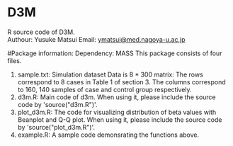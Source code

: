 # D3M
R source code of D3M.</br>
Authour: Yusuke Matsui
Email: ymatsui@med.nagoya-u.ac.jp

#Package information:
Dependency: MASS
This package consists of four files.
1. sample.txt: Simulation dataset
	Data is 8 * 300 matrix: The rows correspond to 8 cases in Table 1 of section 3. The columns correspond to 160, 140 samples of case and control group respectively.
2. d3m.R: Main code of d3m. When using it, please include the source code by 'source("d3m.R")'.
3. plot_d3m.R: The code for visualizing distribution of beta values with Beanplot and Q-Q plot. When using it, please include the source code by 'source("plot_d3m.R")'.
4. example.R: A sample code demonsrating the functions above.

